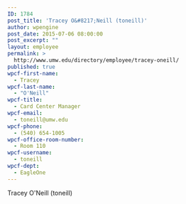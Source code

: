 ```yaml
---
ID: 1784
post_title: 'Tracey O&#8217;Neill (toneill)'
author: wpengine
post_date: 2015-07-06 08:00:00
post_excerpt: ""
layout: employee
permalink: >
  http://www.umw.edu/directory/employee/tracey-oneill/
published: true
wpcf-first-name:
  - Tracey
wpcf-last-name:
  - "O'Neill"
wpcf-title:
  - Card Center Manager
wpcf-email:
  - toneill@umw.edu
wpcf-phone:
  - (540) 654-1005
wpcf-office-room-number:
  - Room 110
wpcf-username:
  - toneill
wpcf-dept:
  - EagleOne
---
```

Tracey O'Neill (toneill)